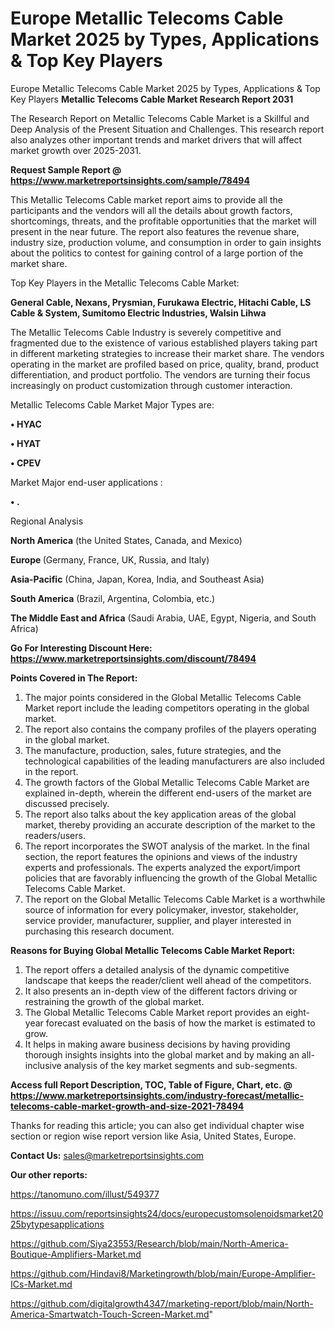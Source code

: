 # Europe Metallic Telecoms Cable Market 2025 by Types, Applications & Top Key Players
Europe Metallic Telecoms Cable Market 2025 by Types, Applications & Top Key Players
<strong>Metallic Telecoms Cable Market Research Report 2031</strong>

The Research Report on Metallic Telecoms Cable Market is a Skillful and Deep Analysis of the Present Situation and Challenges. This research report also analyzes other important trends and market drivers that will affect market growth over 2025-2031.

<strong>Request Sample Report @ <a href=https://www.marketreportsinsights.com/sample/78494>https://www.marketreportsinsights.com/sample/78494</a></strong>

This Metallic Telecoms Cable market report aims to provide all the participants and the vendors will all the details about growth factors, shortcomings, threats, and the profitable opportunities that the market will present in the near future. The report also features the revenue share, industry size, production volume, and consumption in order to gain insights about the politics to contest for gaining control of a large portion of the market share.

Top Key Players in the Metallic Telecoms Cable Market:

<strong>General Cable, Nexans, Prysmian, Furukawa Electric, Hitachi Cable, LS Cable & System, Sumitomo Electric Industries, Walsin Lihwa</strong>

The Metallic Telecoms Cable Industry is severely competitive and fragmented due to the existence of various established players taking part in different marketing strategies to increase their market share. The vendors operating in the market are profiled based on price, quality, brand, product differentiation, and product portfolio. The vendors are turning their focus increasingly on product customization through customer interaction.

Metallic Telecoms Cable Market Major Types are:

<strong>• HYAC

• HYAT

• CPEV</strong>

Market Major end-user applications :

<strong>• .</strong>

Regional Analysis

</u><strong><b>North America</b></strong> (the United States, Canada, and Mexico)

<strong><b>Europe </b></strong>(Germany, France, UK, Russia, and Italy)

<strong><b>Asia-Pacific</b></strong> (China, Japan, Korea, India, and Southeast Asia)

<strong><b>South America</b></strong> (Brazil, Argentina, Colombia, etc.)

<strong><b>The Middle East and Africa</b></strong> (Saudi Arabia, UAE, Egypt, Nigeria, and South Africa)

<strong>Go For Interesting Discount Here: <a href=https://www.marketreportsinsights.com/discount/78494>https://www.marketreportsinsights.com/discount/78494</a></strong>

<strong>Points Covered in The Report:</strong>
<ol>
  <li>The major points considered in the Global Metallic Telecoms Cable Market report include the leading competitors operating in the global market.</li>
  <li>The report also contains the company profiles of the players operating in the global market.</li>
  <li>The manufacture, production, sales, future strategies, and the technological capabilities of the leading manufacturers are also included in the report.</li>
  <li>The growth factors of the Global Metallic Telecoms Cable Market are explained in-depth, wherein the different end-users of the market are discussed precisely.</li>
  <li>The report also talks about the key application areas of the global market, thereby providing an accurate description of the market to the readers/users.</li>
  <li>The report incorporates the SWOT analysis of the market. In the final section, the report features the opinions and views of the industry experts and professionals. The experts analyzed the export/import policies that are favorably influencing the growth of the Global Metallic Telecoms Cable Market.</li>
  <li>The report on the Global Metallic Telecoms Cable Market is a worthwhile source of information for every policymaker, investor, stakeholder, service provider, manufacturer, supplier, and player interested in purchasing this research document.</li>
</ol>
<strong>Reasons for Buying Global Metallic Telecoms Cable Market Report:</strong>

<ol>
  <li>The report offers a detailed analysis of the dynamic competitive landscape that keeps the reader/client well ahead of the competitors.</li>
  <li>It also presents an in-depth view of the different factors driving or restraining the growth of the global market.</li>
  <li>The Global Metallic Telecoms Cable Market report provides an eight-year forecast evaluated on the basis of how the market is estimated to grow.</li>
  <li>It helps in making aware business decisions by having providing thorough insights insights into the global market and by making an all-inclusive analysis of the key market segments and sub-segments.</li>
</ol>
<strong>Access full Report Description, TOC, Table of Figure, Chart, etc. @ <a href=https://www.marketreportsinsights.com/industry-forecast/metallic-telecoms-cable-market-growth-and-size-2021-78494>https://www.marketreportsinsights.com/industry-forecast/metallic-telecoms-cable-market-growth-and-size-2021-78494</a></strong>


Thanks for reading this article; you can also get individual chapter wise section or region wise report version like Asia, United States, Europe.

<strong>Contact Us:</strong>
sales@marketreportsinsights.com

<strong>Our other reports:</strong>

<a href=https://tanomuno.com/illust/549377>https://tanomuno.com/illust/549377</a>

<a href=https://issuu.com/reportsinsights24/docs/europecustomsolenoidsmarket2025bytypesapplications>https://issuu.com/reportsinsights24/docs/europecustomsolenoidsmarket2025bytypesapplications</a>

<a href=https://github.com/Siya23553/Research/blob/main/North-America-Boutique-Amplifiers-Market.md>https://github.com/Siya23553/Research/blob/main/North-America-Boutique-Amplifiers-Market.md</a>

<a href=https://github.com/Hindavi8/Marketingrowth/blob/main/Europe-Amplifier-ICs-Market.md>https://github.com/Hindavi8/Marketingrowth/blob/main/Europe-Amplifier-ICs-Market.md</a>

<a href=https://github.com/digitalgrowth4347/marketing-report/blob/main/North-America-Smartwatch-Touch-Screen-Market.md>https://github.com/digitalgrowth4347/marketing-report/blob/main/North-America-Smartwatch-Touch-Screen-Market.md</a>"
